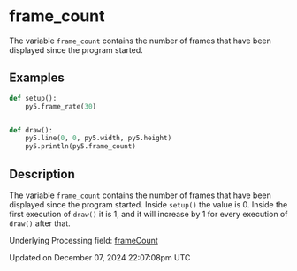 # frame_count

The variable `frame_count` contains the number of frames that have been displayed since the program started.

## Examples

<div class="example-table">

<div class="example-row"><div class="example-cell-image">

</div><div class="example-cell-code">

```python
def setup():
    py5.frame_rate(30)


def draw():
    py5.line(0, 0, py5.width, py5.height)
    py5.println(py5.frame_count)
```

</div></div>

</div>

## Description

The variable `frame_count` contains the number of frames that have been displayed since the program started. Inside `setup()` the value is 0. Inside the first execution of `draw()` it is 1, and it will increase by 1 for every execution of `draw()` after that.

Underlying Processing field: [frameCount](https://processing.org/reference/frameCount.html)

Updated on December 07, 2024 22:07:08pm UTC
